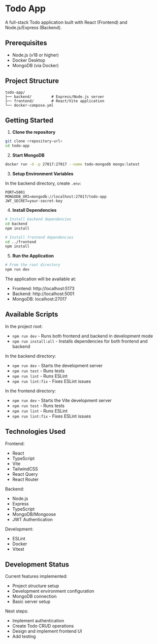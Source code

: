 # Todo App

A full-stack Todo application built with React (Frontend) and Node.js/Express (Backend).

## Prerequisites

- Node.js (v18 or higher)
- Docker Desktop
- MongoDB (via Docker)

## Project Structure

```
todo-app/
├── backend/         # Express/Node.js server
├── frontend/        # React/Vite application
└── docker-compose.yml
```

## Getting Started

1. **Clone the repository**
```bash
git clone <repository-url>
cd todo-app
```

2. **Start MongoDB**
```bash
docker run -d -p 27017:27017 --name todo-mongodb mongo:latest
```

3. **Setup Environment Variables**

In the backend directory, create `.env`:
```
PORT=5001
MONGODB_URI=mongodb://localhost:27017/todo-app
JWT_SECRET=your-secret-key
```

4. **Install Dependencies**
```bash
# Install backend dependencies
cd backend
npm install

# Install frontend dependencies
cd ../frontend
npm install
```

5. **Run the Application**
```bash
# From the root directory
npm run dev
```

The application will be available at:
- Frontend: http://localhost:5173
- Backend: http://localhost:5001
- MongoDB: localhost:27017

## Available Scripts

In the project root:
- `npm run dev` - Runs both frontend and backend in development mode
- `npm run install:all` - Installs dependencies for both frontend and backend

In the backend directory:
- `npm run dev` - Starts the development server
- `npm run test` - Runs tests
- `npm run lint` - Runs ESLint
- `npm run lint:fix` - Fixes ESLint issues

In the frontend directory:
- `npm run dev` - Starts the Vite development server
- `npm run test` - Runs tests
- `npm run lint` - Runs ESLint
- `npm run lint:fix` - Fixes ESLint issues

## Technologies Used

Frontend:
- React
- TypeScript
- Vite
- TailwindCSS
- React Query
- React Router

Backend:
- Node.js
- Express
- TypeScript
- MongoDB/Mongoose
- JWT Authentication

Development:
- ESLint
- Docker
- Vitest

## Development Status

Current features implemented:
- Project structure setup
- Development environment configuration
- MongoDB connection
- Basic server setup

Next steps:
- Implement authentication
- Create Todo CRUD operations
- Design and implement frontend UI
- Add testing